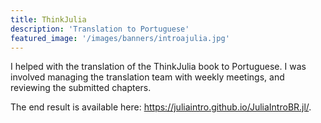 ```yaml
---
title: ThinkJulia
description: 'Translation to Portuguese'
featured_image: '/images/banners/introajulia.jpg'
---
```


I helped with the translation of the ThinkJulia book to Portuguese.
I was involved managing the translation team with weekly meetings, and reviewing the submitted chapters.

The end result is available here: <https://juliaintro.github.io/JuliaIntroBR.jl/>.
